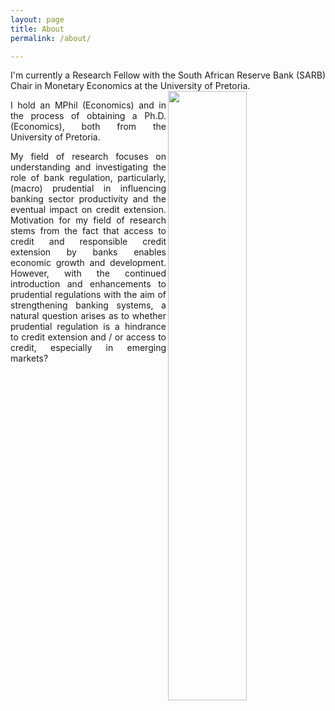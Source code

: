 ```yaml
---
layout: page
title: About
permalink: /about/

---
```


<p align="justify"> I'm currently a Research Fellow with the South African Reserve Bank (SARB) Chair in Monetary Economics at the University of Pretoria.

  <img align="right" width="50%" height="50%" src="{{ site.url }}{{ site.baseurl }}/docs/assets/kea.jpg" class="img-responsive" />

<p align="justify"> I hold an MPhil (Economics) and in the process of obtaining a Ph.D. (Economics), both from the University of Pretoria.

<p align="justify"> My field of research focuses on understanding and investigating the role of bank regulation, particularly, (macro) prudential in influencing banking sector productivity and the eventual impact on credit extension. Motivation for my field of research stems from the fact that access to credit and responsible credit extension by banks enables economic growth and development. However, with the continued introduction and enhancements to prudential regulations with the aim of strengthening banking systems, a natural question arises as to whether prudential regulation is a hindrance to credit extension and / or access to credit, especially in emerging markets? 

